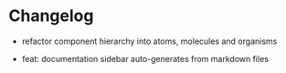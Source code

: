 # Changelog

- refactor component hierarchy into atoms, molecules and organisms

- feat: documentation sidebar auto-generates from markdown files

